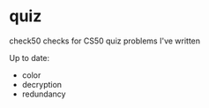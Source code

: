 # quiz

check50 checks for CS50 quiz problems I've written

Up to date:
- color
- decryption
- redundancy

